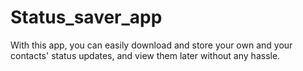 # Status_saver_app

 With this app, you can easily download and store your own and your contacts' status updates, and view them later without any hassle.
